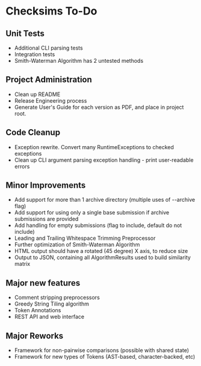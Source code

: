 Checksims To-Do
===============

Unit Tests
----------
- Additional CLI parsing tests
- Integration tests
- Smith-Waterman Algorithm has 2 untested methods

Project Administration
----------------------
- Clean up README
- Release Engineering process
- Generate User's Guide for each version as PDF, and place in project root.

Code Cleanup
------------
- Exception rewrite. Convert many RuntimeExceptions to checked exceptions
- Clean up CLI argument parsing exception handling - print user-readable errors

Minor Improvements
------------------
- Add support for more than 1 archive directory (multiple uses of --archive flag)
- Add support for using only a single base submission if archive submissions are provided
- Add handling for empty submissions (flag to include, default do not include)
- Leading and Trailing Whitespace Trimming Preprocessor
- Further optimization of Smith-Waterman Algorithm
- HTML output should have a rotated (45 degree) X axis, to reduce size
- Output to JSON, containing all AlgorithmResults used to build similarity matrix

Major new features
------------------
- Comment stripping preprocessors
- Greedy String Tiling algorithm
- Token Annotations
- REST API and web interface

Major Reworks
-------------
- Framework for non-pairwise comparisons (possible with shared state)
- Framework for new types of Tokens (AST-based, character-backed, etc)
